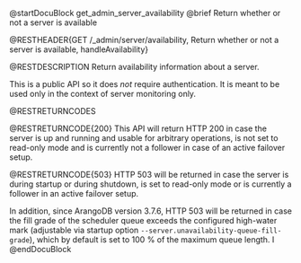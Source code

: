 
@startDocuBlock get_admin_server_availability
@brief Return whether or not a server is available

@RESTHEADER{GET /_admin/server/availability, Return whether or not a server is available, handleAvailability}

@RESTDESCRIPTION
Return availability information about a server.

This is a public API so it does *not* require authentication. It is meant to be
used only in the context of server monitoring only.

@RESTRETURNCODES

@RESTRETURNCODE{200}
This API will return HTTP 200 in case the server is up and running and usable for
arbitrary operations, is not set to read-only mode and is currently not a follower
in case of an active failover setup.

@RESTRETURNCODE{503}
HTTP 503 will be returned in case the server is during startup or during shutdown,
is set to read-only mode or is currently a follower in an active failover setup.

In addition, since ArangoDB version 3.7.6, HTTP 503 will be returned in case the 
fill grade of the scheduler queue exceeds the configured high-water mark (adjustable 
via startup option `--server.unavailability-queue-fill-grade`), which by default is 
set to 100 % of the maximum queue length. I
@endDocuBlock
